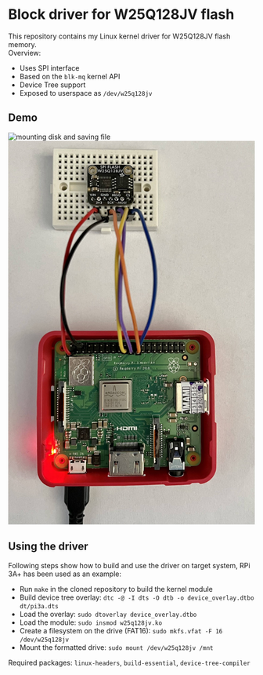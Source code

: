 # Block driver for W25Q128JV flash
This repository contains my Linux kernel driver for W25Q128JV flash memory.
<br>
Overview:
* Uses SPI interface
* Based on the `blk-mq` kernel API
* Device Tree support
* Exposed to userspace as `/dev/w25q128jv`

## Demo
![mounting disk and saving file](img/demo6.gif)
<br>
![connected to RPi](img/connected.jpg)

## Using the driver
Following steps show how to build and use the driver on target system, RPi 3A+ has been used as an example:
* Run `make` in the cloned repository to build the kernel module
* Build device tree overlay: `dtc -@ -I dts -O dtb -o device_overlay.dtbo dt/pi3a.dts`
* Load the overlay: `sudo dtoverlay device_overlay.dtbo`
* Load the module: `sudo insmod w25q128jv.ko`
* Create a filesystem on the drive (FAT16): `sudo mkfs.vfat -F 16 /dev/w25q128jv`
* Mount the formatted drive: `sudo mount /dev/w25q128jv /mnt`

Required packages: `linux-headers`, `build-essential`, `device-tree-compiler`